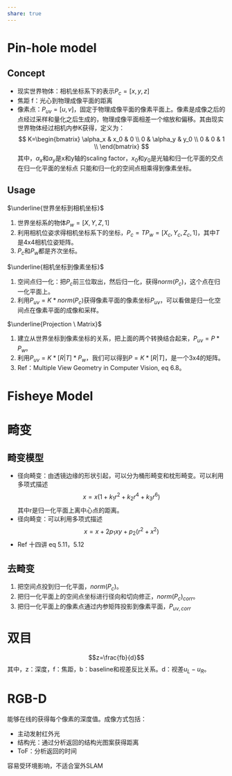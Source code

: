 ```yaml
---
share: true
---
```


# Pin-hole model

## Concept
- 现实世界物体：相机坐标系下的表示$P_c=[x, y, z]$
- 焦距 f：光心到物理成像平面的距离
- 像素点：$P_{uv}=[u, v]$，固定于物理成像平面的像素平面上。像素是成像之后的点经过采样和量化之后生成的，物理成像平面相差一个缩放和偏移。其由现实世界物体经过相机内参K获得，定义为：
  $$ 
 K=\begin{bmatrix} 
   \alpha_x & x_0      & 0  \\
   0        & \alpha_y & y_0  \\
   0        & 0     & 1  \\
 \end{bmatrix}
 $$
其中，$\alpha_x$和$\alpha_y$是x和y轴的scaling factor，$x_0$和$y_0$是光轴和归一化平面的交点在归一化平面的坐标点
只能和归一化的空间点相乘得到像素坐标。

## Usage

$\underline{世界坐标到相机坐标}$
1. 世界坐标系的物体$P_w=[X, Y, Z, 1]$
2. 利用相机位姿求得相机坐标系下的坐标，$P_c=TP_w=[X_c, Y_c, Z_c, 1]$，其中$T$是4x4相机位姿矩阵。
3. $P_c$和$P_w$都是齐次坐标。

$\underline{相机坐标到像素坐标}$
1. 空间点归一化：把$P_c$前三位取出，然后归一化，获得$norm(P_c)$，这个点在归一化平面上。
2. 利用$P_{uv} = K*norm(P_c)$获得像素平面的像素坐标$P_{uv}$，可以看做是归一化空间点在像素平面的成像和采样。

$\underline{Projection \ Matrix}$
1. 建立从世界坐标到像素坐标的关系，把上面的两个转换结合起来，$P_{uv}=P*P_w$。
2. 利用$P_{uv} = K*[R|T]*P_w$，我们可以得到$P = K*[R | T]$，是一个3x4的矩阵。
3. Ref：Multiple View Geometry in Computer Vision, eq 6.8。

# Fisheye Model

# 畸变

## 畸变模型
- 径向畸变：由透镜边缘的形状引起，可以分为桶形畸变和枕形畸变。可以利用多项式描述
$$ 
x = x(1 + k_1r^2 + k_2r^4 + k_3r^6)
$$
其中r是归一化平面上离中心点的距离。
- 径向畸变：可以利用多项式描述
$$ 
x = x + 2p_1xy + p_2(r^2 + x^2)
$$
- Ref 十四讲 eq 5.11，5.12

## 去畸变
1. 把空间点投到归一化平面，$norm(P_c)$。
2. 把归一化平面上的空间点坐标进行径向和切向修正，$norm(P_c)_{corr}$。
3. 把归一化平面上的像素点通过内参矩阵投影到像素平面，$P_{uv,corr}$

# 双目

$$z=\frac{fb}{d}$$
其中，z：深度，f：焦距，b：baseline和视差反比关系。d：视差$u_L - u_R$。

# RGB-D
能够在线的获得每个像素的深度值。成像方式包括：
- 主动发射红外光
- 结构光：通过分析返回的结构光图案获得距离
- ToF：分析返回的时间

容易受环境影响，不适合室外SLAM